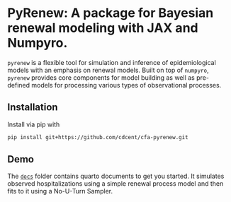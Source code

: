 # PyRenew: A package for Bayesian renewal modeling with JAX and Numpyro.

`pyrenew` is a flexible tool for simulation and inference of epidemiological models with an emphasis on renewal models. Built on top of `numpyro`, `pyrenew` provides core components for model building as well as pre-defined models for processing various types of observational processes.

## Installation

Install via pip with

```bash
pip install git+https://github.com/cdcent/cfa-pyrenew.git
```

## Demo

The [`docs`](docs) folder contains quarto documents to get you started. It simulates observed hospitalizations using a simple renewal process model and then fits to it using a No-U-Turn Sampler.
